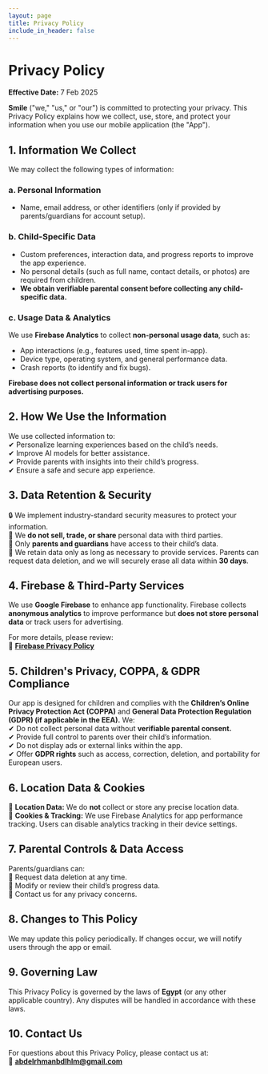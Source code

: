 ```yaml
---
layout: page
title: Privacy Policy
include_in_header: false
---
```


# **Privacy Policy**  
**Effective Date:** 7 Feb 2025  

**Smile** ("we," "us," or "our") is committed to protecting your privacy. This Privacy Policy explains how we collect, use, store, and protect your information when you use our mobile application (the "App").  

## **1. Information We Collect**  
We may collect the following types of information:  

### **a. Personal Information**  
- Name, email address, or other identifiers (only if provided by parents/guardians for account setup).  

### **b. Child-Specific Data**  
- Custom preferences, interaction data, and progress reports to improve the app experience.  
- No personal details (such as full name, contact details, or photos) are required from children.  
- **We obtain verifiable parental consent before collecting any child-specific data.**  

### **c. Usage Data & Analytics**  
We use **Firebase Analytics** to collect **non-personal usage data**, such as:  
- App interactions (e.g., features used, time spent in-app).  
- Device type, operating system, and general performance data.  
- Crash reports (to identify and fix bugs).  

**Firebase does not collect personal information or track users for advertising purposes.**  

## **2. How We Use the Information**  
We use collected information to:  
✔ Personalize learning experiences based on the child’s needs.  
✔ Improve AI models for better assistance.  
✔ Provide parents with insights into their child’s progress.  
✔ Ensure a safe and secure app experience.  

## **3. Data Retention & Security**  
🔒 We implement industry-standard security measures to protect your information.  
🚫 We **do not sell, trade, or share** personal data with third parties.  
🔐 Only **parents and guardians** have access to their child’s data.  
📅 We retain data only as long as necessary to provide services. Parents can request data deletion, and we will securely erase all data within **30 days**.  

## **4. Firebase & Third-Party Services**  
We use **Google Firebase** to enhance app functionality. Firebase collects **anonymous analytics** to improve performance but **does not store personal data** or track users for advertising.  

For more details, please review:  
🔗 **[Firebase Privacy Policy](https://firebase.google.com/support/privacy)**  

## **5. Children's Privacy, COPPA, & GDPR Compliance**  
Our app is designed for children and complies with the **Children’s Online Privacy Protection Act (COPPA)** and **General Data Protection Regulation (GDPR) (if applicable in the EEA).** We:  
✔ Do not collect personal data without **verifiable parental consent.**  
✔ Provide full control to parents over their child’s information.  
✔ Do not display ads or external links within the app.  
✔ Offer **GDPR rights** such as access, correction, deletion, and portability for European users.  

## **6. Location Data & Cookies**  
📍 **Location Data:** We do **not** collect or store any precise location data.  
🍪 **Cookies & Tracking:** We use Firebase Analytics for app performance tracking. Users can disable analytics tracking in their device settings.  

## **7. Parental Controls & Data Access**  
Parents/guardians can:  
🔹 Request data deletion at any time.  
🔹 Modify or review their child’s progress data.  
🔹 Contact us for any privacy concerns.  

## **8. Changes to This Policy**  
We may update this policy periodically. If changes occur, we will notify users through the app or email.  

## **9. Governing Law**  
This Privacy Policy is governed by the laws of **Egypt** (or any other applicable country). Any disputes will be handled in accordance with these laws.  

## **10. Contact Us**  
For questions about this Privacy Policy, please contact us at:  
📧 **abdelrhmanbdlhlm@gmail.com**  
